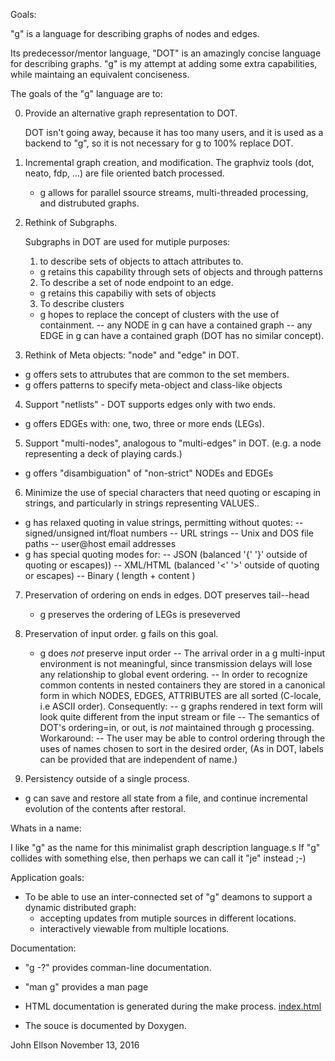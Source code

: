 Goals:

"g" is a language for describing graphs of nodes and edges.

Its predecessor/mentor language, "DOT" is an amazingly concise language for
describing graphs.  "g" is my attempt at adding some extra capabilities,
while maintaing an equivalent conciseness.

The goals of the "g" language are to:

0. Provide an alternative graph representation to DOT.

   DOT isn't going away, because it has too many users,
   and it is used as a backend to "g", so it is not necessary for g
   to 100% replace DOT.

1. Incremental graph creation, and modification.
   The graphviz tools (dot, neato, fdp, ...) are file oriented
   batch processed.
   - g allows for parallel ssource streams, multi-threaded processing,
       and distrubuted graphs.

2. Rethink of Subgraphs.

   Subgraphs in DOT are used for mutiple purposes:

   1. to describe sets of objects to attach attributes to.
	- g retains this capability through sets of objects and through patterns

   2. To describe a set of node endpoint to an edge.
	- g retains this capabiliy with sets of objects

   3. To describe clusters
	- g hopes to replace the concept of clusters with the use of containment.
        -- any NODE in g can have a contained graph
	    -- any EDGE in g can have a contained graph
              (DOT has no similar concept).

3. Rethink of Meta objects:  "node" and "edge" in DOT.
  - g offers sets to attrubutes that are common to the set members.
  - g offers patterns to specify meta-object and class-like objects

4. Support "netlists"  - DOT supports edges only with two ends.
  - g offers EDGEs with: one, two, three or more ends (LEGs).

5. Support "multi-nodes", analogous to "multi-edges" in DOT.
     (e.g. a node representing a deck of playing cards.)
  - g offers "disambiguation" of "non-strict" NODEs and EDGEs

6. Minimize the use of special characters that need quoting or escaping
in strings, and particularly in strings representing VALUES..
  - g has relaxed quoting in value strings, permitting without quotes:
      -- signed/unsigned int/float numbers
      -- URL strings
      -- Unix and DOS file paths
      -- user@host email addresses
  - g has special quoting modes for:
      -- JSON  (balanced '{' '}' outside of quoting or escapes))
      -- XML/HTML  (balanced '<' '>' outside of quoting or escapes)
      -- Binary    ( length + content )
   
7. Preservation of ordering on ends in edges. DOT preserves tail--head
   - g preserves the ordering of LEGs is preseverved

8. Preservation of input order.  g fails on this goal.
   - g does *not* preserve input order
       -- The arrival order in a g multi-input environment
       is not meaningful, since transmission delays will lose
       any relationship to global event ordering.
       -- In order to recognize common contents in nested containers
       they are stored in a canonical form in which NODES, EDGES, ATTRIBUTES
       are all sorted (C-locale, i.e ASCII order).
   Consequently:
      -- g graphs rendered in text form will look quite different
      from the input stream or file
      -- The semantics of DOT's ordering=in, or out, is *not* maintained
      through g processing.
   Workaround:
      -- The user may be able to control ordering through the uses
      of names chosen to sort in the desired order,
      (As in DOT, labels can be provided that are independent of name.)

9. Persistency outside of a single process.
  - g can save and restore all state from a file, and continue
    incremental evolution of the contents after restoral.

   

Whats in a name:

I like "g" as the name for this minimalist graph description language.s
If "g" collides with something else, then perhaps we can call it "je"
instead ;-)


Application goals:

- To be able to use an inter-connected set of "g" deamons to support a dynamic distributed graph:
	- accepting updates from mutiple sources in different locations.
	- interactively viewable from multiple locations.


Documentation:

- "g -?" provides comman-line documentation.

- "man g" provides a man page

- HTML documentation is generated during the make process.
	<a href="index.html">index.html</a>

- The souce is documented by Doxygen.

John Ellson   November 13, 2016

